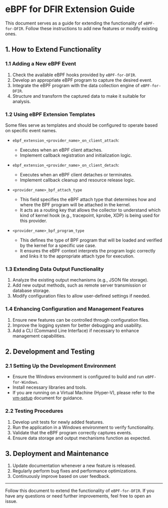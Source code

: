 # eBPF for DFIR Extension Guide

This document serves as a guide for extending the functionality of `eBPF-for-DFIR`. Follow these instructions to add new features or modify existing ones.

## 1. How to Extend Functionality

### 1.1 Adding a New eBPF Event
1. Check the available eBPF hooks provided by `eBPF-for-DFIR`.
2. Develop an appropriate eBPF program to capture the desired event.
3. Integrate the eBPF program with the data collection engine of `eBPF-for-DFIR`.
4. Structure and transform the captured data to make it suitable for analysis.

### 1.2 Using eBPF Extension Templates
Some files serve as templates and should be configured to operate based on specific event names.

- `ebpf_extension_<provider_name>_on_client_attach`:
  - Executes when an eBPF client attaches.
  - Implement callback registration and initialization logic.

- `ebpf_extension_<provider_name>_on_client_detach`:
  - Executes when an eBPF client detaches or terminates.
  - Implement callback cleanup and resource release logic.

- `<provider_name>_bpf_attach_type`
  - This field specifies the eBPF attach type that determines how and where the BPF program will be attached in the kernel.
  - It acts as a routing key that allows the collector to understand which kind of kernel hook (e.g., tracepoint, kprobe, XDP) is being used for this provider.

- `<provider_name>_bpf_program_type`
  - This defines the type of BPF program that will be loaded and verified by the kernel for a specific use case.
  - It ensures the eBPF context interprets the program logic correctly and links it to the appropriate attach type for execution.

### 1.3 Extending Data Output Functionality
1. Analyze the existing output mechanisms (e.g., JSON file storage).
2. Add new output methods, such as remote server transmission or database storage.
3. Modify configuration files to allow user-defined settings if needed.

### 1.4 Enhancing Configuration and Management Features
1. Ensure new features can be controlled through configuration files.
2. Improve the logging system for better debugging and usability.
3. Add a CLI (Command Line Interface) if necessary to enhance management capabilities.

## 2. Development and Testing

### 2.1 Setting Up the Development Environment
- Ensure the Windows environment is configured to build and run `eBPF-for-Windows`.
- Install necessary libraries and tools.
- If you are running on a Virtual Machine (Hyper-V), please refer to the [vm-setup](https://github.com/microsoft/ebpf-for-windows/blob/main/docs/vm-setup.md) document for guidance.

### 2.2 Testing Procedures
1. Develop unit tests for newly added features.
2. Run the application in a Windows environment to verify functionality.
3. Validate that the eBPF program correctly captures events.
4. Ensure data storage and output mechanisms function as expected.

## 3. Deployment and Maintenance
1. Update documentation whenever a new feature is released.
2. Regularly perform bug fixes and performance optimizations.
3. Continuously improve based on user feedback.

---
Follow this document to extend the functionality of `eBPF-for-DFIR`. If you have any questions or need further improvements, feel free to open an issue.

